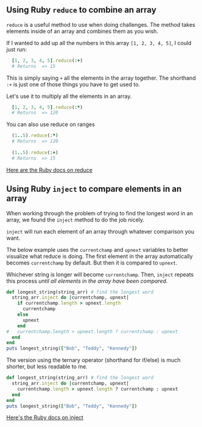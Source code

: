 ## Using Ruby `reduce` to combine an array

`reduce` is a useful method to use when doing challenges. The method takes elements inside of an array and combines them as you wish.

If I wanted to add up all the numbers in this array `[1, 2, 3, 4, 5]`, I could just run:
```ruby
  [1, 2, 3, 4, 5].reduce(:+)
  # Returns  => 15
```

This is simply saying  `+` all the elements in the array together. The shorthand `:+` is just one of those things you have to get used to.


Let's use it to multiply all the elements in an array.

```ruby
  [1, 2, 3, 4, 5].reduce(:*)
  # Returns  => 120
```

You can also use reduce on ranges

```ruby
  (1..5).reduce(:*)
  # Returns  => 120
  
  (1..5).reduce(:+)
  # Returns  => 15
```

[Here are the Ruby docs on reduce](http://ruby-doc.org/core-2.2.1/Enumerable.html#method-i-reduce)

## Using Ruby `inject` to compare elements in an array

When working through the problem of trying to find the longest word in an array, we found the `inject` method to do the job nicely.

`inject` will run each element of an array through whatever comparison you want.

The below example uses the `currentchamp` and `upnext` variables to better visualize what reduce is doing. The first element in the array automatically becomes `currentchamp` by default. But then it is compared to `upnext`. 

Whichever string is longer will become `currentchamp`. Then, `inject` repeats this process *until all elements in the array have been compared*.

```ruby
def longest_string(string_arr) # find the longest word
  string_arr.inject do |currentchamp, upnext|
    if currentchamp.length > upnext.length
      currentchamp
    else
      upnext
    end
#   currentchamp.length > upnext.length ? currentchamp : upnext
  end
end
puts longest_string(["Bob", "Teddy", "Kennedy"])
```

The version using the ternary operator (shorthand for if/else) is much shorter, but less readable to me.

```ruby
def longest_string(string_arr) # find the longest word
  string_arr.inject do |currentchamp, upnext|
    currentchamp.length > upnext.length ? currentchamp : upnext
  end
end
puts longest_string(["Bob", "Teddy", "Kennedy"])
```

[Here's the Ruby docs on inject](http://ruby-doc.org/core-2.2.1/Enumerable.html#method-i-inject)
